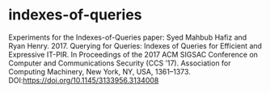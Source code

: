 # indexes-of-queries
Experiments for the Indexes-of-Queries paper: Syed Mahbub Hafiz and Ryan Henry. 2017. Querying for Queries: Indexes of Queries for Efficient and Expressive IT-PIR. In Proceedings of the 2017 ACM SIGSAC Conference on Computer and Communications Security (CCS ’17). Association for Computing Machinery, New York, NY, USA, 1361–1373. DOI:https://doi.org/10.1145/3133956.3134008
